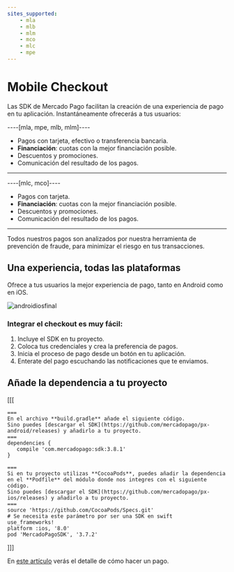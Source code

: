 ```yaml
---
sites_supported:
    - mla
    - mlb
    - mlm
    - mco
    - mlc
    - mpe
---
```

# Mobile Checkout

Las SDK de Mercado Pago facilitan la creación de una experiencia de pago en tu aplicación. Instantáneamente ofrecerás a tus usuarios:

----[mla, mpe, mlb, mlm]----
- Pagos con tarjeta, efectivo o transferencia bancaria.
- **Financiación**: cuotas con la mejor financiación posible.
- Descuentos y promociones.
- Comunicación del resultado de los pagos.
------------
----[mlc, mco]----
- Pagos con tarjeta.
- **Financiación**: cuotas con la mejor financiación posible.
- Descuentos y promociones.
- Comunicación del resultado de los pagos.
------------

Todos nuestros pagos son analizados por nuestra herramienta de prevención de fraude, para minimizar el riesgo en tus transacciones.


## Una experiencia, todas las plataformas

Ofrece a tus usuarios la mejor experiencia de pago, tanto en Android como en iOS.

![androidiosfinal](/images/mobile-sdk-flow.png)

### Integrar el checkout es muy fácil:

1. Incluye el SDK en tu proyecto.
2. Coloca tus credenciales y crea la preferencia de pagos.
3. Inicia el proceso de pago desde un botón en tu aplicación.
4. Enterate del pago escuchando las notificaciones que te enviamos.


## Añade la dependencia a tu proyecto
[[[
```android
===
En el archivo **build.gradle** añade el siguiente código.
Sino puedes [descargar el SDK](https://github.com/mercadopago/px-android/releases) y añadirlo a tu proyecto.
===
dependencies {
   compile 'com.mercadopago:sdk:3.8.1'
}
```
```ios
===
Si en tu proyecto utilizas **CocoaPods**, puedes añadir la dependencia en el **Podfile** del módulo donde nos integres con el siguiente código.
Sino puedes [descargar el SDK](https://github.com/mercadopago/px-ios/releases) y añadirlo a tu proyecto.
===
source 'https://github.com/CocoaPods/Specs.git'
# Se necesita este parámetro por ser una SDK en swift
use_frameworks!
platform :ios, '8.0'
pod 'MercadoPagoSDK', '3.7.2'
```
]]]

En [este artículo](https://www.mercadopago[FAKER][URL][DOMAIN]/developers/es/guides/online-payments/mobile-checkout/v3/receive-payments) verás el detalle de cómo hacer un pago.
